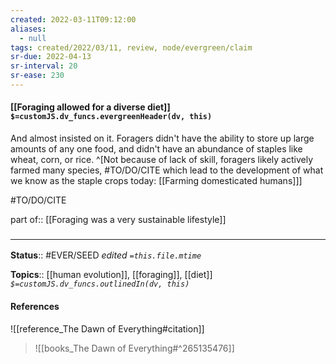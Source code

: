 ```yaml
---
created: 2022-03-11T09:12:00 
aliases:
  - null
tags: created/2022/03/11, review, node/evergreen/claim
sr-due: 2022-04-13
sr-interval: 20
sr-ease: 230
---
```


#### [[Foraging allowed for a diverse diet]] `$=customJS.dv_funcs.evergreenHeader(dv, this)`

And almost insisted on it. Foragers didn't have the ability to store up large amounts of any one food, and didn't have an abundance of staples like wheat, corn, or rice.
^[Not because of lack of skill, foragers likely actively farmed many species, #TO/DO/CITE which lead to the development of what we know as the staple crops today: [[Farming domesticated humans]]]


#TO/DO/CITE 

part of:: [[Foraging was a very sustainable lifestyle]]
### <hr class="footnote"/>

**Status**:: #EVER/SEED 
*edited `=this.file.mtime`*

**Topics**:: [[human evolution]], [[foraging]], [[diet]]
*`$=customJS.dv_funcs.outlinedIn(dv, this)`*

#### References

![[reference_The Dawn of Everything#citation]]

> ![[books_The Dawn of Everything#^265135476]]